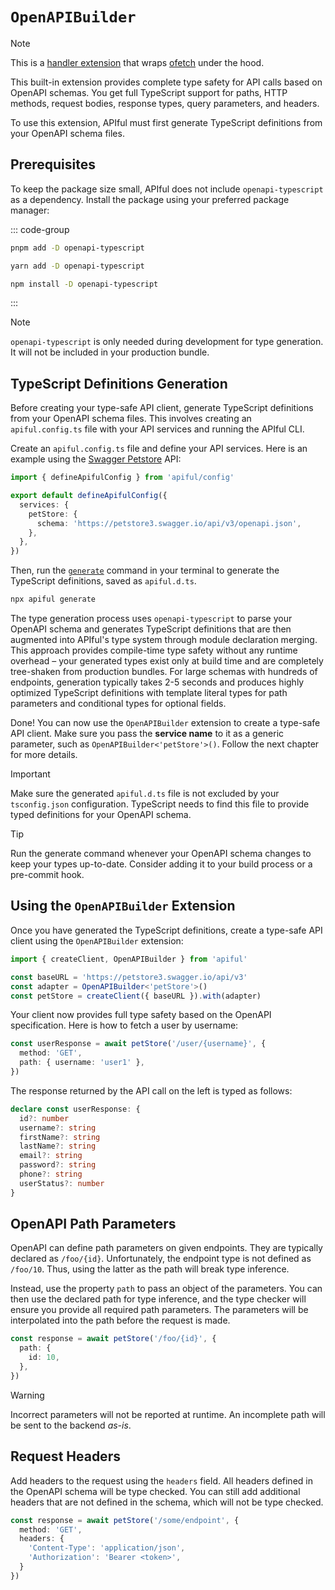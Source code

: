 # `OpenAPIBuilder`

> [!NOTE]
> This is a [handler extension](/guide/custom-extensions#handler-extension) that wraps [ofetch](https://github.com/unjs/ofetch) under the hood.

This built-in extension provides complete type safety for API calls based on OpenAPI schemas. You get full TypeScript support for paths, HTTP methods, request bodies, response types, query parameters, and headers.

To use this extension, APIful must first generate TypeScript definitions from your OpenAPI schema files.

## Prerequisites

To keep the package size small, APIful does not include `openapi-typescript` as a dependency. Install the package using your preferred package manager:

::: code-group
  ```bash [pnpm]
  pnpm add -D openapi-typescript
  ```
  ```bash [yarn]
  yarn add -D openapi-typescript
  ```
  ```bash [npm]
  npm install -D openapi-typescript
  ```
:::

> [!NOTE]
> `openapi-typescript` is only needed during development for type generation. It will not be included in your production bundle.

## TypeScript Definitions Generation

Before creating your type-safe API client, generate TypeScript definitions from your OpenAPI schema files. This involves creating an `apiful.config.ts` file with your API services and running the APIful CLI.

Create an `apiful.config.ts` file and define your API services. Here is an example using the [Swagger Petstore](https://petstore3.swagger.io) API:

```ts
import { defineApifulConfig } from 'apiful/config'

export default defineApifulConfig({
  services: {
    petStore: {
      schema: 'https://petstore3.swagger.io/api/v3/openapi.json',
    },
  },
})
```

Then, run the [`generate`](/guide/cli) command in your terminal to generate the TypeScript definitions, saved as `apiful.d.ts`.

```sh
npx apiful generate
```

The type generation process uses `openapi-typescript` to parse your OpenAPI schema and generates TypeScript definitions that are then augmented into APIful's type system through module declaration merging. This approach provides compile-time type safety without any runtime overhead – your generated types exist only at build time and are completely tree-shaken from production bundles. For large schemas with hundreds of endpoints, generation typically takes 2-5 seconds and produces highly optimized TypeScript definitions with template literal types for path parameters and conditional types for optional fields.

Done! You can now use the `OpenAPIBuilder` extension to create a type-safe API client. Make sure you pass the **service name** to it as a generic parameter, such as `OpenAPIBuilder<'petStore'>()`. Follow the next chapter for more details.

> [!IMPORTANT]
> Make sure the generated `apiful.d.ts` file is not excluded by your `tsconfig.json` configuration. TypeScript needs to find this file to provide typed definitions for your OpenAPI schema.

> [!TIP]
> Run the generate command whenever your OpenAPI schema changes to keep your types up-to-date. Consider adding it to your build process or a pre-commit hook.

## Using the `OpenAPIBuilder` Extension

Once you have generated the TypeScript definitions, create a type-safe API client using the `OpenAPIBuilder` extension:

```ts
import { createClient, OpenAPIBuilder } from 'apiful'

const baseURL = 'https://petstore3.swagger.io/api/v3'
const adapter = OpenAPIBuilder<'petStore'>()
const petStore = createClient({ baseURL }).with(adapter)
```

Your client now provides full type safety based on the OpenAPI specification. Here is how to fetch a user by username:

```ts
const userResponse = await petStore('/user/{username}', {
  method: 'GET',
  path: { username: 'user1' },
})
```

The response returned by the API call on the left is typed as follows:

```ts
declare const userResponse: {
  id?: number
  username?: string
  firstName?: string
  lastName?: string
  email?: string
  password?: string
  phone?: string
  userStatus?: number
}
```

## OpenAPI Path Parameters

OpenAPI can define path parameters on given endpoints. They are typically declared as `/foo/{id}`. Unfortunately, the endpoint type is not defined as `/foo/10`. Thus, using the latter as the path will break type inference.

Instead, use the property `path` to pass an object of the parameters. You can then use the declared path for type inference, and the type checker will ensure you provide all required path parameters. The parameters will be interpolated into the path before the request is made.

```ts
const response = await petStore('/foo/{id}', {
  path: {
    id: 10,
  },
})
```

> [!WARNING]
> Incorrect parameters will not be reported at runtime. An incomplete path will be sent to the backend _as-is_.

## Request Headers

Add headers to the request using the `headers` field. All headers defined in the OpenAPI schema will be type checked. You can still add additional headers that are not defined in the schema, which will not be type checked.

```ts
const response = await petStore('/some/endpoint', {
  method: 'GET',
  headers: {
    'Content-Type': 'application/json',
    'Authorization': 'Bearer <token>',
  }
})
```
